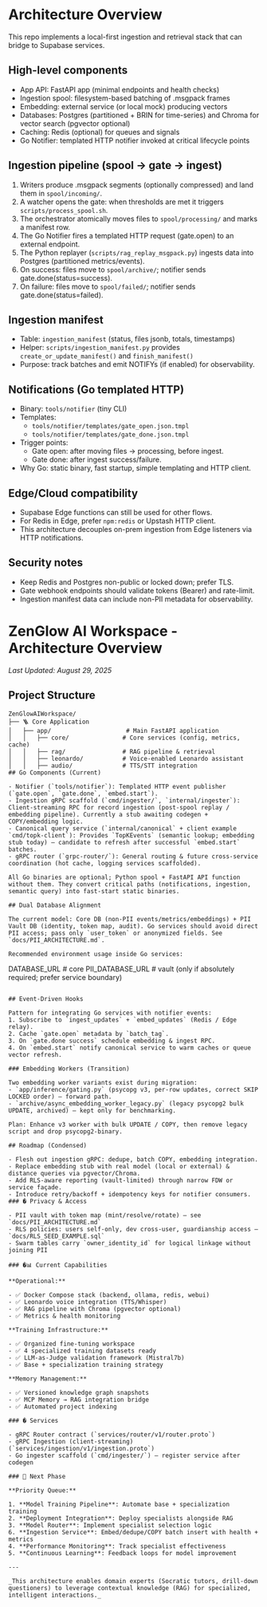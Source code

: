 # Architecture Overview

This repo implements a local-first ingestion and retrieval stack that can bridge to Supabase services.

## High-level components

- App API: FastAPI app (minimal endpoints and health checks)
- Ingestion spool: filesystem-based batching of .msgpack frames
- Embedding: external service (or local mock) producing vectors
- Databases: Postgres (partitioned + BRIN for time-series) and Chroma for vector search (pgvector optional)
- Caching: Redis (optional) for queues and signals
- Go Notifier: templated HTTP notifier invoked at critical lifecycle points

## Ingestion pipeline (spool → gate → ingest)

1. Writers produce .msgpack segments (optionally compressed) and land them in `spool/incoming/`.
2. A watcher opens the gate: when thresholds are met it triggers `scripts/process_spool.sh`.
3. The orchestrator atomically moves files to `spool/processing/` and marks a manifest row.
4. The Go Notifier fires a templated HTTP request (gate.open) to an external endpoint.
5. The Python replayer (`scripts/rag_replay_msgpack.py`) ingests data into Postgres (partitioned metrics/events).
6. On success: files move to `spool/archive/`; notifier sends gate.done(status=success).
7. On failure: files move to `spool/failed/`; notifier sends gate.done(status=failed).

## Ingestion manifest

- Table: `ingestion_manifest` (status, files jsonb, totals, timestamps)
- Helper: `scripts/ingestion_manifest.py` provides `create_or_update_manifest()` and `finish_manifest()`
- Purpose: track batches and emit NOTIFYs (if enabled) for observability.

## Notifications (Go templated HTTP)

- Binary: `tools/notifier` (tiny CLI)
- Templates:
  - `tools/notifier/templates/gate_open.json.tmpl`
  - `tools/notifier/templates/gate_done.json.tmpl`
- Trigger points:
  - Gate open: after moving files → processing, before ingest.
  - Gate done: after ingest success/failure.
- Why Go: static binary, fast startup, simple templating and HTTP client.

## Edge/Cloud compatibility

- Supabase Edge functions can still be used for other flows.
- For Redis in Edge, prefer `npm:redis` or Upstash HTTP client.
- This architecture decouples on-prem ingestion from Edge listeners via HTTP notifications.

## Security notes

- Keep Redis and Postgres non-public or locked down; prefer TLS.
- Gate webhook endpoints should validate tokens (Bearer) and rate-limit.
- Ingestion manifest data can include non-PII metadata for observability.
# ZenGlow AI Workspace - Architecture Overview

_Last Updated: August 29, 2025_

## Project Structure

```
ZenGlowAIWorkspace/
├── 🪜 Core Application
│   ├── app/                     # Main FastAPI application
│   │   ├── core/               # Core services (config, metrics, cache)
│   │   ├── rag/                # RAG pipeline & retrieval
│   │   ├── leonardo/           # Voice-enabled Leonardo assistant
│   │   ├── audio/              # TTS/STT integration
## Go Components (Current)

- Notifier (`tools/notifier`): Templated HTTP event publisher (`gate.open`, `gate.done`, `embed.start`).
- Ingestion gRPC scaffold (`cmd/ingester/`, `internal/ingester`): Client-streaming RPC for record ingestion (post-spool replay / embedding pipeline). Currently a stub awaiting codegen + COPY/embedding logic.
- Canonical query service (`internal/canonical` + client example `cmd/topk-client`): Provides `TopKEvents` (semantic lookup; embedding stub today) — candidate to refresh after successful `embed.start` batches.
- gRPC router (`grpc-router/`): General routing & future cross-service coordination (hot cache, logging services scaffolded).

All Go binaries are optional; Python spool + FastAPI API function without them. They convert critical paths (notifications, ingestion, semantic query) into fast-start static binaries.

## Dual Database Alignment

The current model: Core DB (non-PII events/metrics/embeddings) + PII Vault DB (identity, token map, audit). Go services should avoid direct PII access; pass only `user_token` or anonymized fields. See `docs/PII_ARCHITECTURE.md`.

Recommended environment usage inside Go services:
```
DATABASE_URL      # core
PII_DATABASE_URL  # vault (only if absolutely required; prefer service boundary)
```

## Event-Driven Hooks

Pattern for integrating Go services with notifier events:
1. Subscribe to `ingest_updates` + `embed_updates` (Redis / Edge relay).
2. Cache `gate.open` metadata by `batch_tag`.
3. On `gate.done success` schedule embedding & ingest RPC.
4. On `embed.start` notify canonical service to warm caches or queue vector refresh.

### Embedding Workers (Transition)

Two embedding worker variants exist during migration:
- `app/inference/gating.py` (psycopg v3, per-row updates, correct SKIP LOCKED order) — forward path.
- `archive/async_embedding_worker_legacy.py` (legacy psycopg2 bulk UPDATE, archived) — kept only for benchmarking.

Plan: Enhance v3 worker with bulk UPDATE / COPY, then remove legacy script and drop psycopg2-binary.

## Roadmap (Condensed)

- Flesh out ingestion gRPC: dedupe, batch COPY, embedding integration.
- Replace embedding stub with real model (local or external) & distance queries via pgvector/Chroma.
- Add RLS-aware reporting (vault-limited) through narrow FDW or service façade.
- Introduce retry/backoff + idempotency keys for notifier consumers.
### � Privacy & Access

- PII vault with token map (mint/resolve/rotate) — see `docs/PII_ARCHITECTURE.md`
- RLS policies: users self-only, dev cross-user, guardianship access — `docs/RLS_SEED_EXAMPLE.sql`
- Swarm tables carry `owner_identity_id` for logical linkage without joining PII

### �📊 Current Capabilities

**Operational:**

- ✅ Docker Compose stack (backend, ollama, redis, webui)
- ✅ Leonardo voice integration (TTS/Whisper)
- ✅ RAG pipeline with Chroma (pgvector optional)
- ✅ Metrics & health monitoring

**Training Infrastructure:**

- ✅ Organized fine-tuning workspace
- ✅ 4 specialized training datasets ready
- ✅ LLM-as-Judge validation framework (Mistral7b)
- ✅ Base + specialization training strategy

**Memory Management:**

- ✅ Versioned knowledge graph snapshots
- ✅ MCP Memory → RAG integration bridge
- ✅ Automated project indexing

### �️ Services

- gRPC Router contract (`services/router/v1/router.proto`)
- gRPC Ingestion (client-streaming) (`services/ingestion/v1/ingestion.proto`)
- Go ingester scaffold (`cmd/ingester/`) — register service after codegen

### 🚀 Next Phase

**Priority Queue:**

1. **Model Training Pipeline**: Automate base + specialization training
2. **Deployment Integration**: Deploy specialists alongside RAG
3. **Model Router**: Implement specialist selection logic
6. **Ingestion Service**: Embed/dedupe/COPY batch insert with health + metrics
4. **Performance Monitoring**: Track specialist effectiveness
5. **Continuous Learning**: Feedback loops for model improvement

---

_This architecture enables domain experts (Socratic tutors, drill-down questioners) to leverage contextual knowledge (RAG) for specialized, intelligent interactions._
